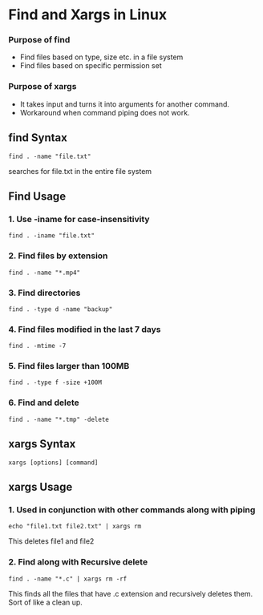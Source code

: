 # Find and Xargs in Linux

### Purpose of find
- Find files based on type, size etc. in a file system
- Find files based on specific permission set



### Purpose of xargs
- It takes input and turns it into arguments for another command.
- Workaround when command piping does not work.

## find Syntax
```
find . -name "file.txt"
```
searches for file.txt in the entire file system


## Find Usage
### 1. Use -iname for case-insensitivity
```
find . -iname "file.txt"

```

### 2. Find files by extension
```
find . -name "*.mp4"
``` 

### 3. Find directories
```
find . -type d -name "backup"
```
### 4. Find files modified in the last 7 days
```
find . -mtime -7

```
### 5. Find files larger than 100MB
```
find . -type f -size +100M

```
### 6. Find and delete
```
find . -name "*.tmp" -delete
```


## xargs Syntax
```
xargs [options] [command]
```

## xargs Usage
### 1. Used in conjunction with other commands along with piping
```
echo "file1.txt file2.txt" | xargs rm
```
This deletes file1 and file2 

### 2. Find along with Recursive delete
```
find . -name "*.c" | xargs rm -rf
``` 
This finds all the files that have .c extension and recursively deletes them. Sort of like a clean up.
